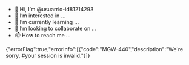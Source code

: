 - 👋 Hi, I’m @usuarrio-id81214293
- 👀 I’m interested in ...
- 🌱 I’m currently learning ...
- 💞️ I’m looking to collaborate on ...
- 📫 How to reach me ...

<!---
usuarrio-id81214293/usuarrio-id81214293 is a ✨ special ✨ repository because its `README.md` (this file) appears on your GitHub profile.
You can click the Preview link to take a look at your changes.
--->
{"errorFlag":true,"errorInfo":[{"code":"MGW-440","description":"We're sorry, #your session is invalid."}]}